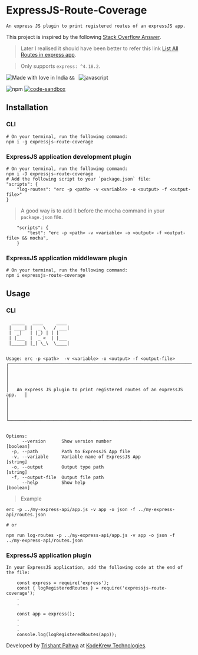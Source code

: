 # ExpressJS-Route-Coverage

    An express JS plugin to print registered routes of an expressJS app.

This project is inspired by the following [Stack Overflow Answer](https://stackoverflow.com/a/46397967/6072570).

> Later I realised it should have been better to refer this link [List All Routes in express app](https://github.com/expressjs/express/issues/3308).

> Only supports `express: ^4.18.2`.

![Made with love in India](https://madewithlove.now.sh/in?heart=true&template=for-the-badge) `&& ` ![javascript](https://img.shields.io/badge/JavaScript-323330?style=for-the-badge&logo=javascript&logoColor=F7DF1E)

![npm](https://img.shields.io/npm/dw/expressjs-route-coverage?style=for-the-badge)
[![code-sandbox](https://img.shields.io/badge/Codesandbox-000000?style=for-the-badge&logo=CodeSandbox&logoColor=white)](https://codesandbox.io/p/sandbox/billowing-violet-x2vit4)

## Installation

### CLI

    # On your terminal, run the following command:
    npm i -g expressjs-route-coverage

### ExpressJS application development plugin

    # On your terminal, run the following command:
    npm i -D expressjs-route-coverage
    # Add the following script to your `package.json` file:
    "scripts": {
        "log-routes": "erc -p <path> -v <variable> -o <output> -f <output-file>"
    }

> A good way is to add it before the mocha command in your `package.json` file.

```
    "scripts": {
        "test": "erc -p <path> -v <variable> -o <output> -f <output-file> && mocha",
    }
```

### ExpressJS application middleware plugin

    # On your terminal, run the following command:
    npm i expressjs-route-coverage

## Usage

### CLI

```
  _____   ____     ____
 | ____| |  _ \   / ___|
 |  _|   | |_) | | |
 | |___  |  _ <  | |___
 |_____| |_| \_\  \____|


Usage: erc -p <path>  -v <variable> -o <output> -f <output-file>
┌──────────────────────────────────────────────────────────────────────────┐
│                                                                          │
│                                                                          │
│   An express JS plugin to print registered routes of an expressJS app.   │
│                                                                          │
│                                                                          │
└──────────────────────────────────────────────────────────────────────────┘


Options:
      --version      Show version number                               [boolean]
  -p, --path         Path to ExpressJS App file
  -v, --variable     Variable name of ExpressJS App                     [string]
  -o, --output       Output type path                                   [string]
  -f, --output-file  Output file path
      --help         Show help                                         [boolean]
```

> Example

    erc -p ../my-express-api/app.js -v app -o json -f ../my-express-api/routes.json

    # or

    npm run log-routes -p ../my-express-api/app.js -v app -o json -f ../my-express-api/routes.json

### ExpressJS application plugin

    In your ExpressJS application, add the following code at the end of the file:

```
    const express = require('express');
    const { logRegisteredRoutes } = require('expressjs-route-coverage');
    .
    .

    const app = express();
    .
    .
    .
    console.log(logRegisteredRoutes(app));
```

Developed by [Trishant Pahwa](https://trishantpahwa.me) at [KodeKrew Technologies](https://kodekrew.com).
